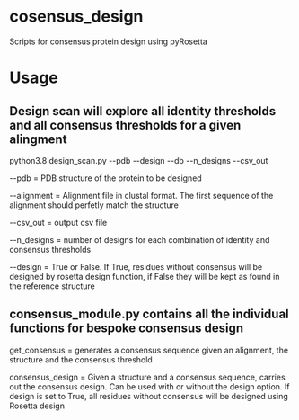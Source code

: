 # cosensus_design
Scripts for consensus protein design using pyRosetta

# Usage

## Design scan will explore all identity thresholds and all consensus thresholds for a given alingment

python3.8 design_scan.py --pdb  --design  --db  --n_designs --csv_out 


--pdb = PDB structure of the protein to be designed

--alignment = Alignment file in clustal format. The first sequence of the alignment should perfetly match the structure

--csv_out = output csv file

--n_designs = number of designs for each combination of identity and consensus thresholds

--design = True or False. If True, residues without consensus will be designed by rosetta design function, if False they will be kept as found in the reference structure

## consensus_module.py contains all the individual functions for bespoke consensus design

get_consensus = generates a consensus sequence given an alignment, the structure and the consensus threshold

consensus_design = Given a structure and a consensus sequence, carries out the consensus design. Can be used with or without the design option. If design is set to True, all residues without consensus will be designed using Rosetta design


